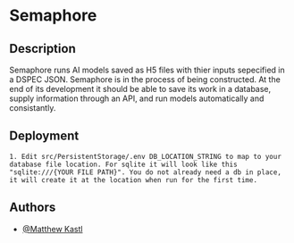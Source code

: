 # Semaphore

## Description

Semaphore runs AI models saved as H5 files with thier inputs sepecified in a DSPEC JSON.  Semaphore is in the process of being constructed. At the end of its development it should be able to save its work in a database, supply information through an API, and run models automatically and consistantly.

## Deployment

    1. Edit src/PersistentStorage/.env DB_LOCATION_STRING to map to your database file location. For sqlite it will look like this "sqlite:///{YOUR FILE PATH}". You do not already need a db in place, it will create it at the location when run for the first time.
## Authors

* [@Matthew Kastl](https://github.com/matdenkas)



